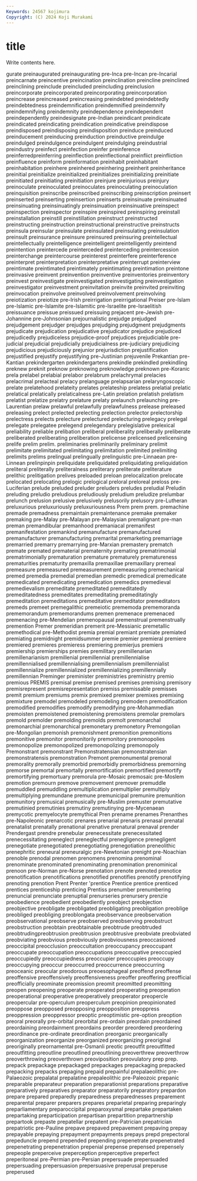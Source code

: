 ```yaml
---
Keywords: 24567 kojimura
Copyright: (C) 2024 Koji Murakami
---
```


# title

Write contents here.



gurate preinaugurated preinaugurating pre-Inca pre-Incan pre-Incarial preincarnate preincentive preincination preinclination
preincline preinclined preinclining preinclude preincluded preincluding preinclusion preincorporate preincorporated preincorporating
preincorporation preincrease preincreased preincreasing preindebted preindebtedly preindebtedness preindemnification preindemnified preindemnify
preindemnifying preindemnity preindependence preindependent preindependently preindesignate pre-Indian preindicant preindicate preindicated
preindicating preindication preindicative preindispose preindisposed preindisposing preindisposition preinduce preinduced preinducement
preinducing preinduction preinductive preindulge preindulged preindulgence preindulgent preindulging preindustrial preindustry
preinfect preinfection preinfer preinference preinferredpreinferring preinflection preinflectional preinflict preinfliction preinfluence
preinform preinformation preinhabit preinhabitant preinhabitation preinhere preinhered preinhering preinherit preinheritance
preinitial preinitialize preinitialized preinitializes preinitializing preinitiate preinitiated preinitiating preinitiation preinjure
preinjurious preinjury preinoculate preinoculated preinoculates preinoculating preinoculation preinquisition preinscribe preinscribed
preinscribing preinscription preinsert preinserted preinserting preinsertion preinserts preinsinuate preinsinuated preinsinuating
preinsinuatingly preinsinuation preinsinuative preinspect preinspection preinspector preinspire preinspired preinspiring preinstall
preinstallation preinstill preinstillation preinstruct preinstructed preinstructing preinstruction preinstructional preinstructive preinstructs
preinsula preinsular preinsulate preinsulated preinsulating preinsulation preinsult preinsurance preinsure preinsured
preinsuring preintellectual preintellectually preintelligence preintelligent preintelligently preintend preintention preintercede preinterceded
preinterceding preintercession preinterchange preintercourse preinterest preinterfere preinterference preinterpret preinterpretation preinterpretative
preinterrupt preinterview preintimate preintimated preintimately preintimating preintimation preintone preinvasive preinvent
preinvention preinventive preinventories preinventory preinvest preinvestigate preinvestigated preinvestigating preinvestigation preinvestigator
preinvestment preinvitation preinvite preinvited preinviting preinvocation preinvolve preinvolved preinvolvement preinvolving
preiotization preiotize pre-Irish preirrigation preirrigational Preiser pre-Islam pre-Islamic pre-Islamite pre-Islamitic
pre-Israelite pre-Israelitish preissuance preissue preissued preissuing prejacent pre-Jewish pre-Johannine pre-Johnsonian
prejournalistic prejudge prejudged prejudgement prejudger prejudges prejudging prejudgment prejudgments prejudicate
prejudication prejudicative prejudicator prejudice prejudiced prejudicedly prejudiceless prejudice-proof prejudices prejudiciable
pre-judicial prejudicial prejudicially prejudicialness pre-judiciary prejudicing prejudicious prejudiciously prejunior prejurisdiction
prejustification prejustified prejustify prejustifying pre-Justinian prejuvenile Prekantian pre-Kantian prekindergarten prekindergartens
prekindle prekindled prekindling preknew preknit preknow preknowing preknowledge preknown pre-Koranic
prela prelabel prelabial prelabor prelabrum prelachrymal prelacies prelacrimal prelacteal prelacy
prelanguage prelapsarian prelaryngoscopic prelate prelatehood prelateity prelates prelateship prelatess prelatial
prelatic prelatical prelatically prelaticalness pre-Latin prelation prelatish prelatism prelatist prelatize
prelatry prelature prelaty prelaunch prelaunching pre-Laurentian prelaw prelawful prelawfully prelawfulness
prelease preleased preleasing prelect prelected prelecting prelection prelector prelectorship prelectress
prelects prelecture prelectured prelecturing prelegacy prelegal prelegate prelegatee prelegend prelegendary
prelegislative prelexical preliability preliable prelibation preliberal preliberality preliberally preliberate preliberated
preliberating preliberation prelicense prelicensed prelicensing prelife prelim prelim. preliminaries preliminarily
preliminary prelimit prelimitate prelimitated prelimitating prelimitation prelimited prelimiting prelimits prelims
prelingual prelingually prelinguistic pre-Linnaean pre-Linnean prelinpinpin preliquidate preliquidated preliquidating preliquidation
preliteral preliterally preliteralness preliterary preliterate preliterature prelithic prelitigation prelives preloaded
preloan prelocalization prelocate prelocated prelocating prelogic prelogical preloral preloreal preloss
pre-Luciferian prelude preluded preluder preluders preludes preludial Preludin preluding preludio
preludious preludiously preludium preludize prelumbar prelunch prelusion prelusive prelusively prelusorily
prelusory pre-Lutheran preluxurious preluxuriously preluxuriousness Prem prem prem. premachine premade
premadness premaintain premaintenance premake premaker premaking pre-Malay pre-Malayan pre-Malaysian premalignant
pre-man preman premandibular premanhood premaniacal premanifest premanifestation premankind premanufacture premanufactured
premanufacturer premanufacturing premarital premarketing premarriage premarried premarry premarrying pre-Marxian premastery
prematch premate premated prematerial prematernity premating prematrimonial prematrimonially prematuration premature
prematurely prematureness prematurities prematurity premaxilla premaxillae premaxillary premeal premeasure premeasured
premeasurement premeasuring premechanical premed premedia premedial premedian premedic premedical premedicate
premedicated premedicating premedication premedics premedieval premedievalism premeditate premeditated premeditatedly premeditatedness
premeditates premeditating premeditatingly premeditation premeditations premeditative premeditator premeditators premeds premeet
premegalithic premeiotic prememoda prememoranda prememorandum prememorandums premen premenace premenaced premenacing
pre-Mendelian premenopausal premenstrual premenstrually premention Premer premeridian premerit pre-Messianic premetallic
premethodical pre-Methodist premia premial premiant premiate premiated premiating premidnight premidsummer
premie premier premieral premiere premiered premieres premieress premiering premierjus premiers
premiership premierships premies premilitary premillenarian premillenarianism premillenial premillennial premillennialise premillennialised
premillennialising premillennialism premillennialist premillennialize premillennialized premillennializing premillennially premillennian Preminger preminister
preministries preministry premio premious PREMIS premisal premise premised premises premising
premisory premisrepresent premisrepresentation premiss premissable premisses premit premium premiums premix
premixed premixer premixes premixing premixture premodel premodeled premodeling premodern premodification
premodified premodifies premodify premodifying pre-Mohammedian premoisten premoistened premoistening premoistens premolar
premolars premold premolder premolding premolds premolt premonarchal premonarchial premonarchical premonetary
premonetory Premongolian pre-Mongolian premonish premonishment premonition premonitions premonitive premonitor premonitorily
premonitory premonopolies premonopolize premonopolized premonopolizing premonopoly Premonstrant premonstrant Premonstratensian premonstratensian
premonstratensis premonstration Premont premonumental premoral premorality premorally premorbid premorbidly premorbidness
premorning premorse premortal premortally premortification premortified premortify premortifying premortuary premorula
pre-Mosaic premosaic pre-Moslem premotion premourn premove premovement premover premuddle premuddled
premuddling premultiplication premultiplier premultiply premultiplying premundane premune premunicipal premunire premunition
premunitory premusical premusically pre-Muslim premuster premutative premutinied premutinies premutiny premutinying
pre-Mycenaean premycotic premyelocyte premythical Pren prename prenames Prenanthes pre-Napoleonic prenarcotic
prenares prenarial prenaris prenasal prenatal prenatalist prenatally prenational prenative prenatural
prenaval prender Prendergast prendre prenebular prenecessitate prenecessitated prenecessitating preneglect preneglectful
prenegligence prenegligent prenegotiate prenegotiated prenegotiating prenegotiation preneolithic prenephritic preneural preneuralgic
pre-Newtonian prenight pre-Noachian prenoble prenodal prenomen prenomens prenomina prenominal prenominate
prenominated prenominating prenomination prenominical prenoon pre-Norman pre-Norse prenotation prenote prenoted
prenotice prenotification prenotifications prenotified prenotifies prenotify prenotifying prenoting prenotion Prent
Prenter 'prentice Prentice prentice prenticed prentices prenticeship prenticing Prentiss prenumber
prenumbering prenuncial prenunciate prenuptial prenurseries prenursery prenzie preobedience preobedient preobediently
preobject preobjection preobjective preobligate preobligated preobligating preobligation preoblige preobliged preobliging
preoblongata preobservance preobservation preobservational preobserve preobserved preobserving preobstruct preobstruction preobtain
preobtainable preobtrude preobtruded preobtrudingpreobtrusion preobtrusion preobtrusive preobviate preobviated preobviating preobvious
preobviously preobviousness preoccasioned preoccipital preocclusion preoccultation preoccupancy preoccupant preoccupate preoccupation
preoccupations preoccupative preoccupied preoccupiedly preoccupiedness preoccupier preoccupies preoccupy preoccupying preoccur
preoccurred preoccurrence preoccurring preoceanic preocular preodorous preoesophageal preoffend preoffense preoffensive
preoffensively preoffensiveness preoffer preoffering preofficial preofficially preominate preomission preomit preomitted
preomitting preopen preopening preoperate preoperated preoperating preoperation preoperational preoperative preoperatively
preoperator preopercle preopercular pre-operculum preoperculum preopinion preopinionated preoppose preopposed preopposing
preopposition preoppress preoppression preoppressor preoptic preoptimistic pre-option preoption preoral preorally
pre-orbital preorbital pre-ordain preordain preordained preordaining preordainment preordains preorder preordered
preordering preordinance pre-ordinate preordination preorganic preorganically preorganization preorganize preorganized preorganizing
preoriginal preoriginally preornamental pre-Osmanli preotic preoutfit preoutfitted preoutfitting preoutline preoutlined
preoutlining preoverthrew preoverthrow preoverthrowing preoverthrown preoviposition preovulatory prep prep. prepack
prepackage prepackaged prepackages prepackaging prepacked prepacking prepacks prepaging prepaid prepainful
prepalaeolithic pre-Palaeozoic prepalatal prepalatine prepaleolithic pre-Paleozoic prepanic preparable preparateur preparation
preparationist preparations preparative preparatively preparatives preparator preparatorily preparatory prepardon prepare
prepared preparedly preparedness preparednesses preparement preparental preparer preparers prepares preparietal
preparing preparingly preparliamentary preparoccipital preparoxysmal prepartake prepartaken prepartaking preparticipation prepartisan
prepartition prepartnership prepartook prepaste prepatellar prepatent pre-Patrician prepatrician prepatriotic pre-Pauline
prepave prepaved prepavement prepaving prepay prepayable prepaying prepayment prepayments prepays
prepd prepectoral prepeduncle prepend prepended prepending prepenetrate prepenetrated prepenetrating prepenetration
prepenial prepense prepensed prepensely prepeople preperceive preperception preperceptive preperfect preperitoneal
pre-Permian pre-Persian prepersuade prepersuaded prepersuading prepersuasion prepersuasive preperusal preperuse preperused
